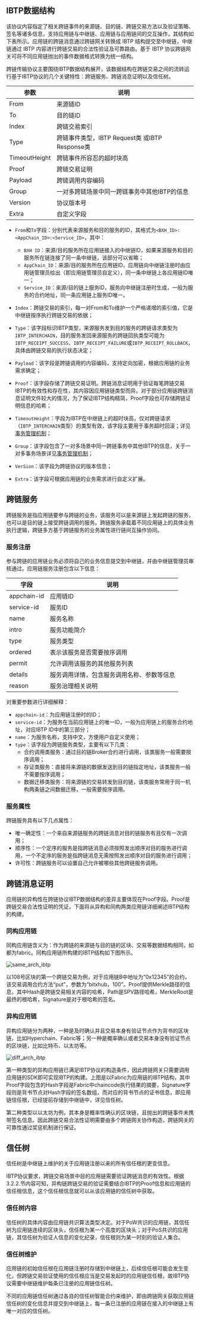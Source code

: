 ## <a name="ibtpAnchor">IBTP数据结构</a>

该协议内容指定了相关跨链事件的来源链、目的链、跨链交易方法以及验证策略、签名等诸多信息，支持应用链与中继链、应用链与应用链间的交互操作，其结构如下表所示。应用链的跨链消息通过跨链网关转换成 IBTP 结构提交至中继链，中继链通过 IBTP 内容进行跨链交易的合法性验证及可靠路由。基于 IBTP 协议跨链网关可将不同应用链抛出的事件数据格式转换为统一结构。

跨链传输协议主要围绕IBTP数据结构展开，该数据结构在跨链交易之间的流转运行基于IBTP协议的几个关键特性：跨链服务、跨链消息证明以及信任树。

| 参数          | 说明                                           |
| ------------- | ---------------------------------------------- |
| From          | 来源链ID                                       |
| To            | 目的链ID                                       |
| Index         | 跨链交易索引                                   |
| Type          | 跨链事件类型，IBTP Request类 或IBTP Response类 |
| TimeoutHeight | 跨链事件所容忍的超时块高                       |
| Proof         | 跨链交易证明                                   |
| Payload       | 跨链调用内容编码                               |
| Group         | 一对多跨链场景中同一跨链事务中其他IBTP的信息   |
| Version       | 协议版本号                                     |
| Extra         | 自定义字段                                     |

- `From`和`To`字段：分别代表来源服务和目的服务的ID，其格式为`<BXH_ID>:<AppChain_ID>:<Service_ID>`，其中：
    - `BXH ID`：来源/目的服务所在应用链接入的中继链ID，如果来源服务和目的服务所在链连接了同一条中继链，该部分可以省略；
    - `AppChain_ID`：来源/目的服务所在应用链ID，应用链向中继链注册时由应用链管理员给出（即应用链管理员自定义），同一条中继链上各应用链ID唯一；
    - `Service_ID`：来源/目的链上服务ID，服务向中继链注册时生成，一般为服务的合约地址，同一条应用链上服务ID唯一。

- `Index`：跨链交易的索引，每一对From和To维护一个严格递增的索引值，它是中继链按序执行跨链交易的依据；
- `Type`：该字段标识IBTP类型，来源服务发到目的服务的跨链请求类型为`IBTP_INTERCHAIN`，目的服务发回来源服务的跨链回执类型可能为`IBTP_RECEIPT_SUCCESS`、`IBTP_RECEIPT_FAILURE`或`IBTP_RECEIPT_ROLLBACK`，具体由跨链交易的执行状态决定；
- `Payload`：该字段是跨链调用的内容编码，支持定向加密，根据应用链的业务需求确定；
- `Proof`：该字段存储了跨链交易证明。跨链消息证明用于验证每笔跨链交易IBTP的有效性和存在性，其内容因应用链链类型而异。对于部分应用链跨链消息证明文件较大的情况，为了保证IBTP结构精简，Proof字段也可存储跨链证明信息的哈希；
- `TimeoutHeight`：字段为IBTP在中继链上的超时块高，仅对跨链请求（`IBTP_INTERCHAIN`类型）的类型有效，该字段主要用于事务超时回滚；详见<a href="../../design/interchain_transaction/#txManagerAnchor">事务管理机制</a>；
- `Group`：该字段包含了一对多场景中同一跨链事务中其他IBTP的信息，关于一对多事务场景详见<a href="../../design/interchain_transaction/#txManagerAnchor">事务管理机制</a>；
- `VerSion`：该字段为跨链协议的版本信息；
- `Extra`：该字段可根据应用链的业务需求进行自定义扩展。

## <a name="serviceAnchor">跨链服务</a>

跨链服务是指应用链要参与跨链的业务，该服务可以是来源链上发起跨链的服务，也可以是目的链上接受跨链调用的服务。跨链服务承载着不同应用链上的具体业务执行逻辑，跨链多方基于跨链服务的业务属性进行链间互操作协同。

### 服务注册

参与跨链的应用链业务必须将自己的业务信息提交到中继链，并由中继链管理员审核通过。应用链服务注册包含以下信息：

| 字段        | 说明                                       |
| ----------- | ------------------------------------------ |
| appchain-id | 应用链ID                                   |
| service-id  | 服务ID                                     |
| name        | 服务名称                                   |
| intro       | 服务功能简介                               |
| type        | 服务类型                                   |
| ordered     | 表示该服务是否需要按序调用                 |
| permit      | 允许调用该服务的其他服务列表               |
| details     | 服务调用详情，包含服务调用名称、参数等信息 |
| reason      | 服务治理相关说明                           |

对重要参数进行详细解释：

- `appchain-id`：为应用链注册时的ID；
- `service-id`：为服务在当前应用链上的唯一ID，一般为应用链上的服务合约地址，对应IBTP ID中的第三部分；
- `name`：为服务名称，支持中文，方便用户自定义使用；
- `type`：该字段为跨链服务类型，主要有以下几类：
    - 合约调用类服务：通过目的链Broker合约进行调用，该类服务一般需要按序调用；
    - 存证类服务：直接将来源链的数据发送到目的链指定地址，该类服务一般不需要按序调用；
    - 数据迁移类服务：将来源链的交易转发到目的链，该类服务常用于同一机构两条链之间数据迁移，一般需要按序调用。
    


### 服务属性

跨链服务具有以下几点属性：

- 唯一确定性：一个来自来源链服务的跨链消息对目的链服务有且仅有一次调用；
- 顺序性：一个定序的服务是指跨链消息必须按照发出顺序对目的服务进行调用，一个不定序的服务是指跨链消息无需按照发出顺序对目的服务进行调用；
- 许可性：跨链服务可以设置自己允许被哪些其他跨链服务调用。



## 跨链消息证明

应用链的异构性在跨链协议IBTP数据结构的差异主要体现在Proof字段。Proof是跨链交易合法性证明的凭证，下面将从异构和同构两类应用链详细阐述IBTP结构的构建。

### 同构应用链

同构应用链含义为：作为跨链的来源链与目的链的区块、交易等数据结构相同，如都为fabric。同构应用链所构建的IBTP结构如下图所示。

![same_arch_ibtp](../../assets/same-arch-ibtp.png)

以108号区块的第一个跨链交易为例，对于应用链B中地址为“0x12345”的合约，该交易调用合约方法“put”，参数为“bitxhub，100”。Proof提供Merkle路径的信息，其中Hash是跨链交易相关内容的哈希，Path是SPV路径哈希，MerkleRoot是最终的根哈希，Signature是对于根哈希的签名。

### 异构应用链

异构应用链分为两种，一种是及时确认并且交易本身有验证节点作为背书的区块链，比如Hyperchain、Fabric等；另一种是概率确认或者交易本身没有验证节点的区块链，比如比特币、以太坊等。

![diff_arch_ibtp](../../assets/diff-arch-ibtp.png)

第一种类型的异构应用链已满足IBTP协议的构造条件，因此跨链网关只需要调用应用链的SDK即可实现IBTP的构建。上图是以Fabric为应用链的IBTP结构，其中Proof字段包含的Hash字段是Fabric中chaincode执行结果的摘要，Signature字段则是背书节点对Hash字段的签名数组，而对应的背书节点的证书信息，即应用链信任根，已经提前存储到中继链中，详见信任树。

第二种类型以以太坊为例，其本身是概率性确认的区块链，且抛出的跨链事件未携带签名信息。因此跨链交易合法性证明需要由多个跨链网关协作构造，跨链网关的可靠性通过奖惩机制进行保证。

## 信任树

信任树是中继链上维护的关于应用链注册以来的所有信任根的更变信息。

IBTP协议要求，跨链交易场景中目的应用链需要验证跨链消息的有效性。根据3.2.2.节内容可知，异构链跨链交易的验证需要结合IBTP的Proof信息和应用链的信任根信息，这个信任根信息就可以从该应用链的信任树中获取。

### 信任树内容

信任树的具体内容由应用链共识算法类型决定。对于PoW共识的应用链，其信任树为应用链连续的区块头，信任根为某一个高度的区块头；对于PoS共识的应用链，其信任树为验证人信息的变化纪录，信任根则为某一时刻的验证人集合。

### 信任树维护

应用链的初始信任根在应用链注册时存储到中继链上，后续信任根可能会发生变化，但跨链交易验证使用的信任根应当是交易发起时的应用链信任根，故IBTP协议需要中继链维护每条已注册的应用链信任树。

不同的应用链信任树通过各自的信任树智能合约来维护，即由跨链网关获取应用链信任树的变化信息并提交到中继链上，每一条已注册的应用链在接入的中继链上有唯一对应的信任树。